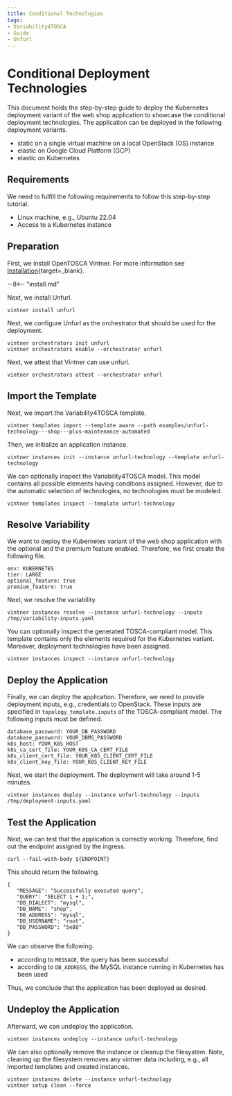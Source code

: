 ```yaml
---
title: Conditional Technologies
tags:
- Variability4TOSCA
- Guide
- Unfurl
---
```


# Conditional Deployment Technologies

This document holds the step-by-step guide to deploy the Kubernetes deployment variant of the web shop application to showcase the conditional deployment technologies.
The application can be deployed in the following deployment variants.

- static on a single virtual machine on a local OpenStack (OS) instance
- elastic on Google Cloud Platform (GCP)
- elastic on Kubernetes


## Requirements

We need to fulfill the following requirements to follow this step-by-step tutorial.

- Linux machine, e.g., Ubuntu 22.04
- Access to a Kubernetes instance


## Preparation

First, we install OpenTOSCA Vintner.
For more information see [Installation](../../../installation.md){target=_blank}.

--8<-- "install.md"

Next, we install Unfurl.

```shell linenums="1"
vintner install unfurl
```

Next, we configure Unfurl as the orchestrator that should be used for the deployment.

```shell linenums="1"
vintner orchestrators init unfurl
vintner orchestrators enable --orchestrator unfurl
```

Next, we attest that Vintner can use unfurl.

```shell linenums="1"
vintner orchestrators attest --orchestrator unfurl
```


## Import the Template

Next, we import the Variability4TOSCA template.

```shell linenums="1"
vintner templates import --template aware --path examples/unfurl-technology---shop---plus-maintenance-automated
```

Then, we initialize an application instance.

```shell linenums="1"
vintner instances init --instance unfurl-technology --template unfurl-technology
```

We can optionally inspect the Variability4TOSCA model.
This model contains all possible elements having conditions assigned.
However, due to the automatic selection of technologies, no technologies must be modeled.

```shell linenums="1"
vintner templates inspect --template unfurl-technology
```


## Resolve Variability

We want to deploy the Kubernetes variant of the web shop application with the optional and the premium feature enabled.
Therefore, we first create the following file.

```shell linenums="1" title="/tmp/variability-inputs.yaml"
env: KUBERNETES
tier: LARGE
optional_feature: true
premium_feature: true
```

Next, we resolve the variability.

```shell linenums="1"
vintner instances resolve --instance unfurl-technology --inputs /tmp/variability-inputs.yaml
```

You can optionally inspect the generated TOSCA-compliant model.
This template contains only the elements required for the Kubernetes variant.
Moreover, deployment technologies have been assigned.

```shell linenums="1"
vintner instances inspect --instance unfurl-technology
```


## Deploy the Application

Finally, we can deploy the application.
Therefore, we need to provide deployment inputs, e.g., credentials to OpenStack.
These inputs are specified in `topology_template.inputs` of the TOSCA-compliant model.
The following inputs must be defined.

```shell linenums="1" title="/tmp/deployment-inputs.yaml"
database_password: YOUR_DB_PASSWORD
database_password: YOUR_DBMS_PASSWORD
k8s_host: YOUR_K8S_HOST
k8s_ca_cert_file: YOUR_K8S_CA_CERT_FILE
k8s_client_cert_file: YOUR_K8S_CLIENT_CERT_FILE
k8s_client_key_file: YOUR_K8S_CLIENT_KEY_FILE
```

Next, we start the deployment. 
The deployment will take around 1-5 minutes.

```shell linenums="1"
vintner instances deploy --instance unfurl-technology --inputs /tmp/deployment-inputs.yaml
```


## Test the Application 

Next, we can test that the application is correctly working. 
Therefore, find out the endpoint assigned by the ingress.

```shell linenums="1"
curl --fail-with-body ${ENDPOINT}
```

This should return the following.

```shell linenums="1"
{
   "MESSAGE": "Successfully executed query",
   "QUERY": "SELECT 1 + 1;",
   "DB_DIALECT": "mysql",
   "DB_NAME": "shop",
   "DB_ADDRESS": "mysql",
   "DB_USERNAME": "root",
   "DB_PASSWORD": "5e88"
}
```

We can observe the following.

- according to `MESSAGE`, the query has been successful
- according to `DB_ADDRESS`, the MySQL instance running in Kubernetes has been used

Thus, we conclude that the application has been deployed as desired.


## Undeploy the Application

Afterward, we can undeploy the application.

```shell linenums="1"
vintner instances undeploy --instance unfurl-technology
```

We can also optionally remove the instance or cleanup the filesystem.
Note, cleaning up the filesystem removes any vintner data including, e.g., all imported templates and created instances.

```shell linenums="1"
vintner instances delete --instance unfurl-technology
vintner setup clean --force
```
